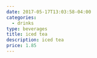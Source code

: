 ```yaml
---
date: 2017-05-17T13:03:58-04:00
categories:
  - drinks
type: beverages
title: iced tea
description: iced tea
price: 1.85
---
```

